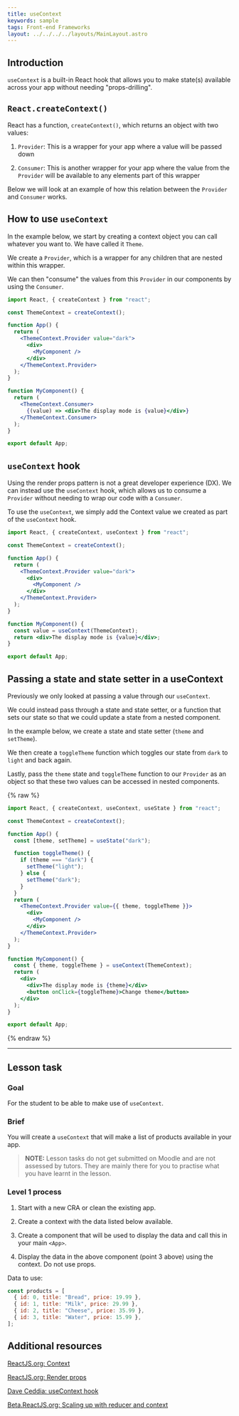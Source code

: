 ```yaml
---
title: useContext
keywords: sample
tags: Front-end Frameworks
layout: ../../../../layouts/MainLayout.astro
---
```


## Introduction

`useContext` is a built-in React hook that allows you to make state(s) available across your app without needing "props-drilling".

## `React.createContext()`

React has a function, `createContext()`, which returns an object with two values:

1. `Provider`: This is a wrapper for your app where a value will be passed down

2. `Consumer`: This is another wrapper for your app where the value from the `Provider` will be available to any elements part of this wrapper

Below we will look at an example of how this relation between the `Provider` and `Consumer` works.

## How to use `useContext`

In the example below, we start by creating a context object you can call whatever you want to. We have called it `Theme`.

We create a `Provider`, which is a wrapper for any children that are nested within this wrapper.

We can then "consume" the values from this `Provider` in our components by using the `Consumer`.

```jsx
import React, { createContext } from "react";

const ThemeContext = createContext();

function App() {
  return (
    <ThemeContext.Provider value="dark">
      <div>
        <MyComponent />
      </div>
    </ThemeContext.Provider>
  );
}

function MyComponent() {
  return (
    <ThemeContext.Consumer>
      {(value) => <div>The display mode is {value}</div>}
    </ThemeContext.Consumer>
  );
}

export default App;
```

## `useContext` hook

Using the render props pattern is not a great developer experience (DX). We can instead use the `useContext` hook, which allows us to consume a `Provider` without needing to wrap our code with a `Consumer`.

To use the `useContext`, we simply add the Context value we created as part of the `useContext` hook.

```jsx
import React, { createContext, useContext } from "react";

const ThemeContext = createContext();

function App() {
  return (
    <ThemeContext.Provider value="dark">
      <div>
        <MyComponent />
      </div>
    </ThemeContext.Provider>
  );
}

function MyComponent() {
  const value = useContext(ThemeContext);
  return <div>The display mode is {value}</div>;
}

export default App;
```

## Passing a state and state setter in a useContext

Previously we only looked at passing a value through our `useContext`.

We could instead pass through a state and state setter, or a function that sets our state so that we could update a state from a nested component.

In the example below, we create a state and state setter (`theme` and `setTheme`).

We then create a `toggleTheme` function which toggles our state from `dark` to `light` and back again.

Lastly, pass the `theme` state and `toggleTheme` function to our `Provider` as an object so that these two values can be accessed in nested components.

{% raw %}

```jsx
import React, { createContext, useContext, useState } from "react";

const ThemeContext = createContext();

function App() {
  const [theme, setTheme] = useState("dark");

  function toggleTheme() {
    if (theme === "dark") {
      setTheme("light");
    } else {
      setTheme("dark");
    }
  }
  return (
    <ThemeContext.Provider value={{ theme, toggleTheme }}>
      <div>
        <MyComponent />
      </div>
    </ThemeContext.Provider>
  );
}

function MyComponent() {
  const { theme, toggleTheme } = useContext(ThemeContext);
  return (
    <div>
      <div>The display mode is {theme}</div>
      <button onClick={toggleTheme}>Change theme</button>
    </div>
  );
}

export default App;
```

{% endraw %}

<hr>

## Lesson task

### Goal

For the student to be able to make use of `useContext`.

### Brief

You will create a `useContext` that will make a list of products available in your app.

> <b>NOTE:</b> Lesson tasks do not get submitted on Moodle and are not assessed by tutors. They are mainly there for you to practise what you have learnt in the lesson.

### Level 1 process

1. Start with a new CRA or clean the existing app.

2. Create a context with the data listed below available.

3. Create a component that will be used to display the data and call this in your main `<App>`.

4. Display the data in the above component (point 3 above) using the context. Do not use props.

Data to use:

```jsx
const products = [
  { id: 0, title: "Bread", price: 19.99 },
  { id: 1, title: "Milk", price: 29.99 },
  { id: 2, title: "Cheese", price: 35.99 },
  { id: 3, title: "Water", price: 15.99 },
];
```

## Additional resources

[ReactJS.org: Context](https://reactjs.org/docs/context.html)

[ReactJS.org: Render props](https://reactjs.org/docs/render-props.html)

[Dave Ceddia: useContext hook](https://daveceddia.com/usecontext-hook/)

[Beta.ReactJS.org: Scaling up with reducer and context](https://beta.reactjs.org/learn/scaling-up-with-reducer-and-context)
